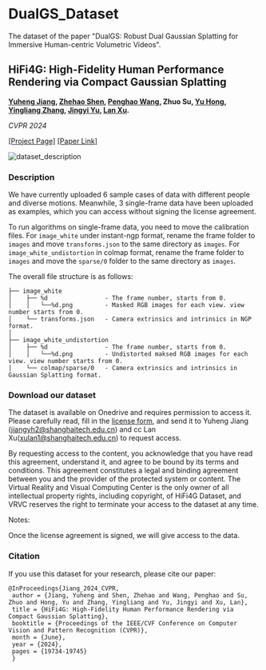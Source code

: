 # DualGS_Dataset
The dataset of the paper "DualGS: Robust Dual Gaussian Splatting for Immersive Human-centric Volumetric Videos".

## HiFi4G: High-Fidelity Human Performance Rendering via Compact Gaussian Splatting

**[Yuheng Jiang](https://nowheretrix.github.io/), [Zhehao Shen](https://github.com/moqiyinlun), [Penghao Wang](https://authoritywang.github.io/), Zhuo Su, [Yu Hong](https://github.com/xyi1023), [Yingliang Zhang](https://cn.linkedin.com/in/yingliangzhang), [Jingyi Yu](http://www.yu-jingyi.com/), [Lan Xu](http://xu-lan.com/).** 

*CVPR 2024*

[[Project Page]](https://nowheretrix.github.io/HiFi4G/) [[Paper Link]](https://arxiv.org/abs/2312.03461)

![dataset_description](./imgs/gallery.png)

### Description

We have currently uploaded 6 sample cases of data with different people and diverse motions. Meanwhile, 3 single-frame data have been uploaded as examples, which you can access without signing the license agreement.

To run algorithms on single-frame data, you need to move the calibration files. For `image_white` under instant-ngp format, rename the frame folder to `images` and move `transforms.json` to the same directory as `images`. For `image_white_undistortion` in colmap format, rename the frame folder to `images` and move the `sparse/0` folder to the same directory as `images`.

The overall file structure is as follows:
```
├── image_white
│    ├── %d                - The frame number, starts from 0.
│    │   └──%d.png         - Masked RGB images for each view. view number starts from 0.
│    └── transforms.json   - Camera extrinsics and intrinsics in NGP format.
│
├── image_white_undistortion
│    ├── %d                - The frame number, starts from 0.
│    │   └──%d.png         - Undistorted maksed RGB images for each view. view number starts from 0.
│    └── colmap/sparse/0   - Camera extrinsics and intrinsics in Gaussian Splatting format.
```
### Download our dataset

The dataset is available on Onedrive and requires permission to access it. Please carefully read, fill in the [license form](./license.pdf), and send it to Yuheng Jiang (jiangyh2@shanghaitech.edu.cn) and cc Lan Xu(xulan1@shanghaitech.edu.cn) to request access.

By requesting access to the content, you acknowledge that you have read this agreement, understand it, and agree to be bound by its terms and conditions. This agreement constitutes a legal and binding agreement between you and the provider of the protected system or content. The Virtual Reality and Visual Computing Center is the only owner of all intellectual property rights, including copyright, of HiFi4G Dataset, and VRVC reserves the right to terminate your access to the dataset at any time.

Notes:

Once the license agreement is signed, we will give access to the data.

### Citation

If you use this dataset for your research, please cite our paper:

```
@InProceedings{Jiang_2024_CVPR,
 author = {Jiang, Yuheng and Shen, Zhehao and Wang, Penghao and Su, Zhuo and Hong, Yu and Zhang, Yingliang and Yu, Jingyi and Xu, Lan}, 
 title = {HiFi4G: High-Fidelity Human Performance Rendering via Compact Gaussian Splatting}, 
 booktitle = {Proceedings of the IEEE/CVF Conference on Computer Vision and Pattern Recognition (CVPR)}, 
 month = {June}, 
 year = {2024}, 
 pages = {19734-19745} 
 }
```



